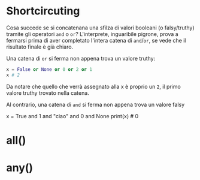 # Shortcircuting

Cosa succede se si concatenana una sfilza di valori booleani (o falsy/truthy) tramite gli operatori `and` o `or`? L'interprete, inguaribile pigrone, prova a fermarsi prima di aver completato l'intera catena di `and`/`or`, se vede che il risultato finale è già chiaro.


Una catena di `or` si ferma non appena trova un valore truthy:

```python
x = False or None or 0 or 2 or 1
x # 2
```

Da notare che quello che verrà assegnato alla x è proprio un `2`, il primo valore truthy trovato nella catena.


Al contrario, una catena di `and` si ferma non appena trova un valore falsy

x = True and 1 and "ciao" and 0 and None 
print(x) # 0


# all()
# any()

